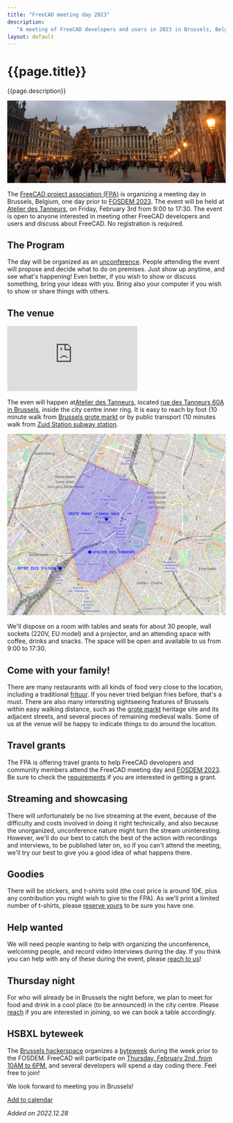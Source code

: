 ```yaml
---
title: "FreeCAD meeting day 2023"
description:
   "A meeting of FreeCAD developers and users in 2023 in Brussels, Belgium."
layout: default
---
```


# {{page.title}}

{{page.description}}

![header showing brussels grote markt](../images/freecad_day_2023_header.jpg)

The [FreeCAD project association (FPA)](https://github.com/FreeCAD/FPA) is organizing a meeting day in Brussels, Belgium, one day prior to [FOSDEM 2023](https://fosdem.org/2023/). The event will be held at [Atelier des Tanneurs](https://www.ateliersdestanneurs.be/), on Friday, February 3rd from 9:00 to 17:30. The event is open to anyone interested in meeting other FreeCAD developers and users and discuss about FreeCAD. No registration is required.

## The Program

The day will be organized as an [unconference](https://en.wikipedia.org/wiki/Unconference). People attending the event will propose and decide what to do on premises. Just show up anytime, and see what's happening! Even better, if you wish to show or discuss something, bring your ideas with you. Bring also your computer if you wish to show or share things with others.

## The venue

![pictures of the venue](https://forum.freecadweb.org/download/file.php?id=210453)

The even will happen at[Atelier des Tanneurs](https://www.ateliersdestanneurs.be/), located [rue des Tanneurs 60A in Brussels](https://goo.gl/maps/G3syvCLQA6SraZ3r9), inside the city centre inner ring. It is easy to reach by foot (10 minute walk from [Brussels grote markt](https://goo.gl/maps/ayZELhBRmnzah25L6) or by public transport (10 minutes walk from [Zuid Station subway station](https://goo.gl/maps/mGU4bfU2nfv2nPL36).

![map](../images/freecad_day_2023_map.jpg)

We'll dispose on a room with tables and seats for about 30 people, wall sockets (220V, EU model) and a projector, and an attending space with coffee, drinks and snacks. The space will be open and available to us from 9:00 to 17:30.

## Come with your family!

There are many restaurants with all kinds of food very close to the location, including a traditional [frituur](https://goo.gl/maps/TAKuTJHpk275hvyX8). If you never tried belgian fries before, that's a must. There are also many interesting sightseeing features of Brussels within easy walking distance, such as the [grote markt](https://goo.gl/maps/eQJjtyND87kLWRLw8) heritage site and its adjacent streets, and several pieces of remaining medieval walls. Some of us at the venue will be happy to indicate things to do around the location.

## Travel grants

The FPA is offering travel grants to help FreeCAD developers and community members attend the FreeCAD meeting day and [FOSDEM 2023](https://fosdem.org/2023/). Be sure to check the [requirements](FOSDEM_travel_grants.md) if you are interested in getting a grant.

## Streaming and showcasing

There will unfortunately be no live streaming at the event, because of the difficulty and costs involved in doing it right technically, and also because the unorganized, unconference nature might turn the stream uninteresting. However, we'll do our best to catch the best of the action with recordings and interviews, to be published later on, so if you can't attend the meeting, we'll try our best to give you a good idea of what happens there.

## Goodies

There will be stickers, and t-shirts sold (the cost price is around 10€, plus any contribution you might wish to give to the FPA). As we'll print a limited number of t-shirts, please [reserve yours](https://forum.freecadweb.org/viewtopic.php?p=648891#p648891) to be sure you have one.

## Help wanted

We will need people wanting to help with organizing the unconference, welcoming people, and record video interviews during the day. If you think you can help with any of these during the event, please [reach to us](https://forum.freecadweb.org/viewtopic.php?p=648891)!

## Thursday night

For who will already be in Brussels the night before, we plan to meet for food and drink in a cool place (to be announced) in the city centre. Please [reach](https://forum.freecadweb.org/viewtopic.php?p=648891#p648891) if you are interested in joining, so we can book a table accordingly.

## HSBXL byteweek

The [Brussels hackerspace](https://hsbxl.be) organizes a [byteweek](https://hsbxl.be/events/byteweek/2023/) during the week prior to the FOSDEM. FreeCAD will participate on [Thursday, February 2nd, from 10AM to 6PM](https://hsbxl.be/events/byteweek/2023/2023-02-02/), and several developers will spend a day coding there. Feel free to join!

We look forward to meeting you in Brussels!

[Add to calendar](../freecad_events.ics)

*Added on 2022.12.28*
